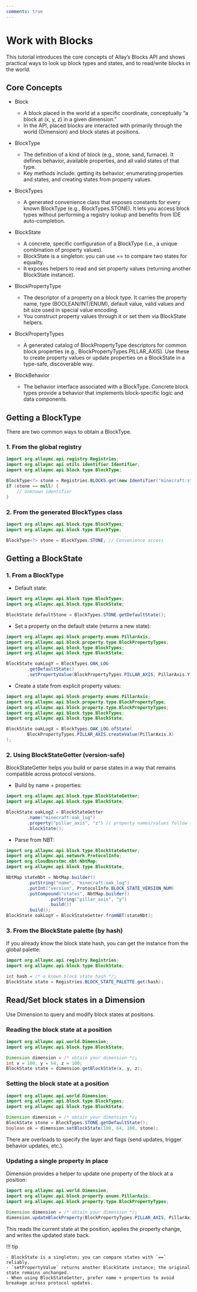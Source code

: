 ```yaml
---
comments: true
---
```


# Work with Blocks

This tutorial introduces the core concepts of Allay’s Blocks API and shows practical ways to look up block types and states, and to read/write blocks in the world.

## Core Concepts

- Block
  - A block placed in the world at a specific coordinate, conceptually “a block at (x, y, z) in a given dimension.”
  - In the API, placed blocks are interacted with primarily through the world (Dimension) and block states at positions.

- BlockType
  - The definition of a kind of block (e.g., stone, sand, furnace). It defines behavior, available properties, and all valid states of that type.
  - Key methods include: getting its behavior, enumerating properties and states, and creating states from property values.

- BlockTypes
  - A generated convenience class that exposes constants for every known BlockType (e.g., BlockTypes.STONE). It lets you access block types without performing a registry lookup and benefits from IDE auto-completion.

- BlockState
  - A concrete, specific configuration of a BlockType (i.e., a unique combination of property values).
  - BlockState is a singleton: you can use == to compare two states for equality.
  - It exposes helpers to read and set property values (returning another BlockState instance).

- BlockPropertyType
  - The descriptor of a property on a block type. It carries the property name, type (BOOLEAN/INT/ENUM), default value, valid values and bit size used in special value encoding.
  - You construct property values through it or set them via BlockState helpers.

- BlockPropertyTypes
  - A generated catalog of BlockPropertyType descriptors for common block properties (e.g., BlockPropertyTypes.PILLAR_AXIS). Use these to create property values or update properties on a BlockState in a type-safe, discoverable way.

- BlockBehavior
  - The behavior interface associated with a BlockType. Concrete block types provide a behavior that implements block-specific logic and data components.

## Getting a BlockType

There are two common ways to obtain a BlockType.

### 1. From the global registry

```java linenums="1"
import org.allaymc.api.registry.Registries;
import org.allaymc.api.utils.identifier.Identifier;
import org.allaymc.api.block.type.BlockType;

BlockType<?> stone = Registries.BLOCKS.get(new Identifier("minecraft:stone"));
if (stone == null) {
    // Unknown identifier
}
```

### 2. From the generated BlockTypes class

```java linenums="1"
import org.allaymc.api.block.type.BlockTypes;
import org.allaymc.api.block.type.BlockType;

BlockType<?> stone = BlockTypes.STONE; // Convenience access
```

## Getting a BlockState

### 1. From a BlockType

- Default state:

```java linenums="1"
import org.allaymc.api.block.type.BlockTypes;
import org.allaymc.api.block.type.BlockState;

BlockState defaultStone = BlockTypes.STONE.getDefaultState();
```

- Set a property on the default state (returns a new state):

```java linenums="1"
import org.allaymc.api.block.property.enums.PillarAxis;
import org.allaymc.api.block.property.type.BlockPropertyTypes;
import org.allaymc.api.block.type.BlockTypes;
import org.allaymc.api.block.type.BlockState;

BlockState oakLogY = BlockTypes.OAK_LOG
        .getDefaultState()
        .setPropertyValue(BlockPropertyTypes.PILLAR_AXIS, PillarAxis.Y);
```

- Create a state from explicit property values:

```java linenums="1"
import org.allaymc.api.block.property.enums.PillarAxis;
import org.allaymc.api.block.property.type.BlockPropertyType;
import org.allaymc.api.block.property.type.BlockPropertyTypes;
import org.allaymc.api.block.type.BlockTypes;
import org.allaymc.api.block.type.BlockState;

BlockState oakLogX = BlockTypes.OAK_LOG.ofState(
        BlockPropertyTypes.PILLAR_AXIS.createValue(PillarAxis.X)
);
```

### 2. Using BlockStateGetter (version-safe)

BlockStateGetter helps you build or parse states in a way that remains compatible across protocol versions.

- Build by name + properties:

```java linenums="1"
import org.allaymc.api.block.type.BlockStateGetter;
import org.allaymc.api.block.type.BlockState;

BlockState oakLogZ = BlockStateGetter
        .name("minecraft:oak_log")
        .property("pillar_axis", "z") // property names/values follow the block state NBT representation
        .blockState();
```

- Parse from NBT:

```java linenums="1"
import org.allaymc.api.block.type.BlockStateGetter;
import org.allaymc.api.network.ProtocolInfo;
import org.cloudburstmc.nbt.NbtMap;
import org.allaymc.api.block.type.BlockState;

NbtMap stateNbt = NbtMap.builder()
        .putString("name", "minecraft:oak_log")
        .putInt("version", ProtocolInfo.BLOCK_STATE_VERSION_NUM)
        .putCompound("states", NbtMap.builder()
                .putString("pillar_axis", "y")
                .build())
        .build();
BlockState oakLogY = BlockStateGetter.fromNBT(stateNbt);
```

### 3. From the BlockState palette (by hash)

If you already know the block state hash, you can get the instance from the global palette:

```java linenums="1"
import org.allaymc.api.registry.Registries;
import org.allaymc.api.block.type.BlockState;

int hash = /* a known block state hash */;
BlockState state = Registries.BLOCK_STATE_PALETTE.get(hash);
```

## Read/Set block states in a Dimension

Use Dimension to query and modify block states at positions.

### Reading the block state at a position

```java linenums="1"
import org.allaymc.api.world.Dimension;
import org.allaymc.api.block.type.BlockState;

Dimension dimension = /* obtain your dimension */;
int x = 100, y = 64, z = 100;
BlockState state = dimension.getBlockState(x, y, z);
```

### Setting the block state at a position

```java linenums="1"
import org.allaymc.api.world.Dimension;
import org.allaymc.api.block.type.BlockTypes;
import org.allaymc.api.block.type.BlockState;

Dimension dimension = /* obtain your dimension */;
BlockState stone = BlockTypes.STONE.getDefaultState();
boolean ok = dimension.setBlockState(100, 64, 100, stone);
```

There are overloads to specify the layer and flags (send updates, trigger behavior updates, etc.).

### Updating a single property in place

Dimension provides a helper to update one property of the block at a position:

```java linenums="1"
import org.allaymc.api.world.Dimension;
import org.allaymc.api.block.property.enums.PillarAxis;
import org.allaymc.api.block.property.type.BlockPropertyTypes;

Dimension dimension = /* obtain your dimension */;
dimension.updateBlockProperty(BlockPropertyTypes.PILLAR_AXIS, PillarAxis.Z, 100, 64, 100);
```

This reads the current state at the position, applies the property change, and writes the updated state back.

!!! tip

    - BlockState is a singleton; you can compare states with `==` reliably.
    - `setPropertyValue` returns another BlockState instance; the original state remains unchanged.
    - When using BlockStateGetter, prefer name + properties to avoid breakage across protocol updates.